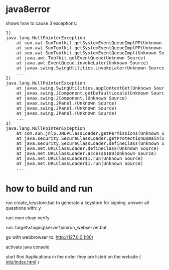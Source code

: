 # java8error

shows how to cause 3 exceptions:

<pre>
1)
java.lang.NullPointerException
	at sun.awt.SunToolkit.getSystemEventQueueImplPP(Unknown Source)
	at sun.awt.SunToolkit.getSystemEventQueueImplPP(Unknown Source)
	at sun.awt.SunToolkit.getSystemEventQueueImpl(Unknown Source)
	at java.awt.Toolkit.getEventQueue(Unknown Source)
	at java.awt.EventQueue.invokeLater(Unknown Source)
	at javax.swing.SwingUtilities.invokeLater(Unknown Source)
	...
2)
java.lang.NullPointerException
	at javax.swing.SwingUtilities.appContextGet(Unknown Source)
	at javax.swing.JComponent.getDefaultLocale(Unknown Source)
	at javax.swing.JComponent.<init>(Unknown Source)
	at javax.swing.JPanel.<init>(Unknown Source)
	at javax.swing.JPanel.<init>(Unknown Source)
	at javax.swing.JPanel.<init>(Unknown Source)
	...
3)
java.lang.NullPointerException
	at com.sun.jnlp.JNLPClassLoader.getPermissions(Unknown Source)
	at java.security.SecureClassLoader.getProtectionDomain(Unknown Source)
	at java.security.SecureClassLoader.defineClass(Unknown Source)
	at java.net.URLClassLoader.defineClass(Unknown Source)
	at java.net.URLClassLoader.access$100(Unknown Source)
	at java.net.URLClassLoader$1.run(Unknown Source)
	at java.net.URLClassLoader$1.run(Unknown Source)
	...
</pre>

# how to build and run

run create_keystore.bat to generate a keystore for signing. answer all questions with: y

run: mvn clean verify

run: target\staging\server\bin\run_webserver.bat

go with webbrowser to: http://127.0.0.1:80/

activate java console

start Rmi Applications in the order they are listed on the website ( <a href="jnlp/index.html">jnlp/index.html</a> )


